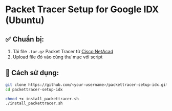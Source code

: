 # Packet Tracer Setup for Google IDX (Ubuntu)

## ✅ Chuẩn bị:
1. Tải file `.tar.gz` Packet Tracer từ [Cisco NetAcad](https://www.netacad.com/)
2. Upload file đó vào cùng thư mục với script

## 🚀 Cách sử dụng:

```bash
git clone https://github.com/<your-username>/packettracer-setup-idx.git
cd packettracer-setup-idx

chmod +x install_packettracer.sh
./install_packettracer.sh
